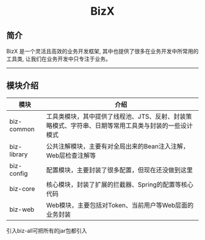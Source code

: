 # <center>BizX</center>



## 简介
BizX 是一个灵活且高效的业务开发框架, 其中也提供了很多在业务开发中所常用的工具类, 让我们在业务开发中只专注于业务。


-------------------------------------------------------------------------------

## 模块介绍

| 模块            | 介绍                                                  |
|---------------|-----------------------------------------------------|
| biz-common    | 工具类模块，其中提供了线程池、JTS、反射、封装策略模式、字符串、日期等常用工具类与封装的一些设计模式 |
| biz-library   | 公共注解模块，主要有对全局出来的Bean注入注解，Web层检查注解等                  |
| biz-config | 配置模块，主要封装了很多配置，但现在还没做到这里                            |
| biz-core   | 核心模块，封装了扩展的拦截器、Spring的配置等核心代码                       |
| biz-web    | Web模块，主要包括对Token、当前用户等Web层面的业务封装                    |

引入biz-all可把所有的jar包都引入

